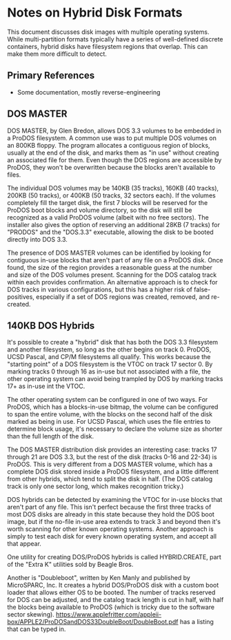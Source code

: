 ﻿# Notes on Hybrid Disk Formats #

This document discusses disk images with multiple operating systems.  While multi-partition
formats typically have a series of well-defined discrete containers, hybrid disks have filesystem
regions that overlap.  This can make them more difficult to detect.

## Primary References ##

- Some documentation, mostly reverse-engineering

## DOS MASTER ##

DOS MASTER, by Glen Bredon, allows DOS 3.3 volumes to be embedded in a ProDOS filesystem.  A
common use was to put multiple DOS volumes on an 800KB floppy.  The program allocates a
contiguous region of blocks, usually at the end of the disk, and marks them as "in use" without
creating an associated file for them.  Even though the DOS regions are accessible by ProDOS,
they won't be overwritten because the blocks aren't available to files.

The individual DOS volumes may be 140KB (35 tracks), 160KB (40 tracks), 200KB (50 tracks), or
400KB (50 tracks, 32 sectors each).  If the volumes completely fill the target disk, the first
7 blocks will be reserved for the ProDOS boot blocks and volume directory, so the disk will
still be recognized as a valid ProDOS volume (albeit with no free sectors).  The installer
also gives the option of reserving an additional 28KB (7 tracks) for "PRODOS" and the "DOS.3.3"
executable, allowing the disk to be booted directly into DOS 3.3.

The presence of DOS MASTER volumes can be identified by looking for contiguous in-use blocks that
aren't part of any file on a ProDOS disk.  Once found, the size of the region provides a
reasonable guess at the number and size of the DOS volumes present.  Scanning for the DOS
catalog track within each provides confirmation.  An alternative approach is to check for DOS
tracks in various configurations, but this has a higher risk of false-positives, especially if
a set of DOS regions was created, removed, and re-created.

## 140KB DOS Hybrids ##

It's possible to create a "hybrid" disk that has both the DOS 3.3 filesystem and another
filesystem, so long as the other begins on track 0.  ProDOS, UCSD Pascal, and CP/M filesystems
all qualify.  This works because the "starting point" of a DOS filesystem is the VTOC on
track 17 sector 0.  By marking tracks 0 through 16 as in-use but not associated with a file,
the other operating system can avoid being trampled by DOS by marking tracks 17+ as in-use int
the VTOC.

The other operating system can be configured in one of two ways.  For ProDOS, which has a
blocks-in-use bitmap, the volume can be configured to span the entire volume, with the blocks
on the second half of the disk marked as being in use.  For UCSD Pascal, which uses the file
entries to determine block usage, it's necessary to declare the volume size as shorter than
the full length of the disk.

The DOS MASTER distribution disk provides an interesting case: tracks 17 through 21 are DOS 3.3,
but the rest of the disk (tracks 0-16 and 22-34) is ProDOS.  This is very different from a
DOS MASTER volume, which has a complete DOS disk stored inside a ProDOS filesystem, and a little
different from other hybrids, which tend to split the disk in half.  (The DOS catalog track is
only one sector long, which makes recognition tricky.)

DOS hybrids can be detected by examining the VTOC for in-use blocks that aren't part of any file.
This isn't perfect because the first three tracks of most DOS disks are already in this state
because they hold the DOS boot image, but if the no-file in-use area extends to track 3 and beyond
then it's worth scanning for other known operating systems.  Another approach is simply to test
each disk for every known operating system, and accept all that appear.

One utility for creating DOS/ProDOS hybrids is called HYBRID.CREATE, part of the "Extra K"
utilities sold by Beagle Bros.

Another is "Doubleboot", written by Ken Manly and published by MicroSPARC, Inc.  It creates a
hybrid DOS/ProDOS disk with a custom boot loader that allows either OS to be booted.  The number
of tracks reserved for DOS can be adjusted, and the catalog track length is cut in half, with
half the blocks being available to ProDOS (which is tricky due to the software sector skewing).
https://www.applefritter.com/appleii-box/APPLE2/ProDOSandDOS33DoubleBoot/DoubleBoot.pdf has a
listing that can be typed in.
